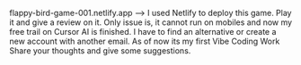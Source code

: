 flappy-bird-game-001.netlify.app  --> I used Netlify to deploy this game. Play it and give a review on it. Only issue is, it cannot run on mobiles and now my free trail on Cursor AI is finished. I have to find an alternative or create a new account with another email. As of now its my first Vibe Coding Work Share your thoughts and give some suggestions.
